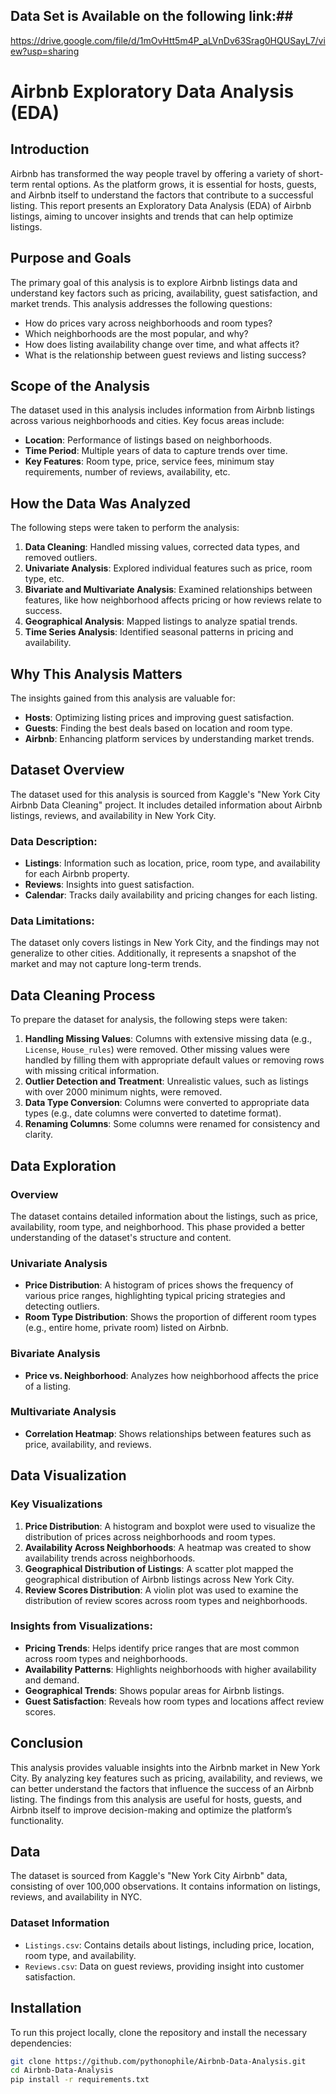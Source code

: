 ## Data Set is Available on the following link:##
https://drive.google.com/file/d/1mOvHtt5m4P_aLVnDv63Srag0HQUSayL7/view?usp=sharing

# Airbnb Exploratory Data Analysis (EDA)

## Introduction
Airbnb has transformed the way people travel by offering a variety of short-term rental options. As the platform grows, it is essential for hosts, guests, and Airbnb itself to understand the factors that contribute to a successful listing. This report presents an Exploratory Data Analysis (EDA) of Airbnb listings, aiming to uncover insights and trends that can help optimize listings.

## Purpose and Goals
The primary goal of this analysis is to explore Airbnb listings data and understand key factors such as pricing, availability, guest satisfaction, and market trends. This analysis addresses the following questions:
- How do prices vary across neighborhoods and room types?
- Which neighborhoods are the most popular, and why?
- How does listing availability change over time, and what affects it?
- What is the relationship between guest reviews and listing success?

## Scope of the Analysis
The dataset used in this analysis includes information from Airbnb listings across various neighborhoods and cities. Key focus areas include:
- **Location**: Performance of listings based on neighborhoods.
- **Time Period**: Multiple years of data to capture trends over time.
- **Key Features**: Room type, price, service fees, minimum stay requirements, number of reviews, availability, etc.

## How the Data Was Analyzed
The following steps were taken to perform the analysis:

1. **Data Cleaning**: Handled missing values, corrected data types, and removed outliers.
2. **Univariate Analysis**: Explored individual features such as price, room type, etc.
3. **Bivariate and Multivariate Analysis**: Examined relationships between features, like how neighborhood affects pricing or how reviews relate to success.
4. **Geographical Analysis**: Mapped listings to analyze spatial trends.
5. **Time Series Analysis**: Identified seasonal patterns in pricing and availability.

## Why This Analysis Matters
The insights gained from this analysis are valuable for:
- **Hosts**: Optimizing listing prices and improving guest satisfaction.
- **Guests**: Finding the best deals based on location and room type.
- **Airbnb**: Enhancing platform services by understanding market trends.
  
## Dataset Overview
The dataset used for this analysis is sourced from Kaggle's "New York City Airbnb Data Cleaning" project. It includes detailed information about Airbnb listings, reviews, and availability in New York City. 

### Data Description:
- **Listings**: Information such as location, price, room type, and availability for each Airbnb property.
- **Reviews**: Insights into guest satisfaction.
- **Calendar**: Tracks daily availability and pricing changes for each listing.

### Data Limitations:
The dataset only covers listings in New York City, and the findings may not generalize to other cities. Additionally, it represents a snapshot of the market and may not capture long-term trends.

## Data Cleaning Process
To prepare the dataset for analysis, the following steps were taken:

1. **Handling Missing Values**: Columns with extensive missing data (e.g., `License`, `House_rules`) were removed. Other missing values were handled by filling them with appropriate default values or removing rows with missing critical information.
2. **Outlier Detection and Treatment**: Unrealistic values, such as listings with over 2000 minimum nights, were removed.
3. **Data Type Conversion**: Columns were converted to appropriate data types (e.g., date columns were converted to datetime format).
4. **Renaming Columns**: Some columns were renamed for consistency and clarity.

## Data Exploration
### Overview
The dataset contains detailed information about the listings, such as price, availability, room type, and neighborhood. This phase provided a better understanding of the dataset's structure and content.

### Univariate Analysis
- **Price Distribution**: A histogram of prices shows the frequency of various price ranges, highlighting typical pricing strategies and detecting outliers.
- **Room Type Distribution**: Shows the proportion of different room types (e.g., entire home, private room) listed on Airbnb.

### Bivariate Analysis
- **Price vs. Neighborhood**: Analyzes how neighborhood affects the price of a listing.
  
### Multivariate Analysis
- **Correlation Heatmap**: Shows relationships between features such as price, availability, and reviews.

## Data Visualization
### Key Visualizations
1. **Price Distribution**: A histogram and boxplot were used to visualize the distribution of prices across neighborhoods and room types.
2. **Availability Across Neighborhoods**: A heatmap was created to show availability trends across neighborhoods.
3. **Geographical Distribution of Listings**: A scatter plot mapped the geographical distribution of Airbnb listings across New York City.
4. **Review Scores Distribution**: A violin plot was used to examine the distribution of review scores across room types and neighborhoods.

### Insights from Visualizations:
- **Pricing Trends**: Helps identify price ranges that are most common across room types and neighborhoods.
- **Availability Patterns**: Highlights neighborhoods with higher availability and demand.
- **Geographical Trends**: Shows popular areas for Airbnb listings.
- **Guest Satisfaction**: Reveals how room types and locations affect review scores.

## Conclusion
This analysis provides valuable insights into the Airbnb market in New York City. By analyzing key features such as pricing, availability, and reviews, we can better understand the factors that influence the success of an Airbnb listing. The findings from this analysis are useful for hosts, guests, and Airbnb itself to improve decision-making and optimize the platform’s functionality.

## Data
The dataset is sourced from Kaggle's "New York City Airbnb" data, consisting of over 100,000 observations. It contains information on listings, reviews, and availability in NYC.

### Dataset Information
- `Listings.csv`: Contains details about listings, including price, location, room type, and availability.
- `Reviews.csv`: Data on guest reviews, providing insight into customer satisfaction.

## Installation
To run this project locally, clone the repository and install the necessary dependencies:

```bash
git clone https://github.com/pythonophile/Airbnb-Data-Analysis.git
cd Airbnb-Data-Analysis
pip install -r requirements.txt

